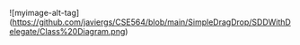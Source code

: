 ![myimage-alt-tag] (https://github.com/javiergs/CSE564/blob/main/SimpleDragDrop/SDDWithDelegate/Class%20Diagram.png)

